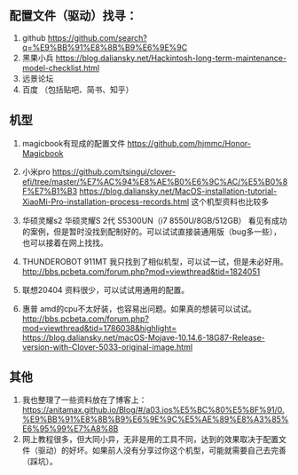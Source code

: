 ## 配置文件（驱动）找寻：
1. github
	https://github.com/search?q=%E9%BB%91%E8%8B%B9%E6%9E%9C
2. 黑果小兵
	https://blog.daliansky.net/Hackintosh-long-term-maintenance-model-checklist.html
3. 远景论坛
4. 百度 （包括贴吧、简书、知乎）
## 机型
1. magicbook有现成的配置文件
  https://github.com/hjmmc/Honor-Magicbook
2. 小米pro
  https://github.com/tsingui/clover-efi/tree/master/%E7%AC%94%E8%AE%B0%E6%9C%AC/%E5%B0%8F%E7%B1%B3
  https://blog.daliansky.net/MacOS-installation-tutorial-XiaoMi-Pro-installation-process-records.html
  这个机型资料也比较多
3. 华硕灵耀s2 华硕灵耀S 2代 S5300UN（i7 8550U/8GB/512GB）
  看见有成功的案例，但是暂时没找到配制好的。可以试试直接装通用版（bug多一些），也可以接着在网上找找。
4. THUNDEROBOT 911MT
  我只找到了相似机型，可以试一试，但是未必好用。http://bbs.pcbeta.com/forum.php?mod=viewthread&tid=1824051
  
5. 联想20404
  资料很少，可以试试用通用的配置。
6. 惠普
  amd的cpu不太好装，也容易出问题。如果真的想装可以试试。http://bbs.pcbeta.com/forum.php?mod=viewthread&tid=1786038&highlight=
  https://blog.daliansky.net/macOS-Mojave-10.14.6-18G87-Release-version-with-Clover-5033-original-image.html

## 其他
1. 我也整理了一些资料放在了博客上：
	https://anitamax.github.io/Blog/#/a03.ios%E5%BC%80%E5%8F%91/0.%E9%BB%91%E8%8B%B9%E6%9E%9C%E5%AE%89%E8%A3%85%E6%95%99%E7%A8%8B
2. 网上教程很多，但大同小异，无非是用的工具不同，达到的效果取决于配置文件（驱动）的好坏。如果前人没有分享过你这个机型，可能就需要自己去完善（踩坑）。
